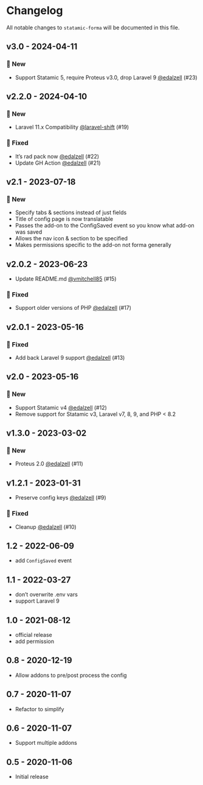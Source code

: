 # Changelog

All notable changes to `statamic-forma` will be documented in this file.

## v3.0 - 2024-04-11

### 🚀 New

- Support Statamic 5, require Proteus v3.0, drop Laravel 9 [@edalzell](https://github.com/edalzell) (#23)

## v2.2.0 - 2024-04-10

### 🚀 New

- Laravel 11.x Compatibility [@laravel-shift](https://github.com/laravel-shift) (#19)

### 🐛 Fixed

- It’s rad pack now [@edalzell](https://github.com/edalzell) (#22)
- Update GH Action [@edalzell](https://github.com/edalzell) (#21)

## v2.1 - 2023-07-18

### 🚀 New

- Specify tabs & sections instead of just fields
- Title of config page is now translatable
- Passes the add-on to the ConfigSaved event so you know what add-on was saved
- Allows the nav icon & section to be specified
- Makes permissions specific to the add-on not forma generally

## v2.0.2 - 2023-06-23

- Update README.md [@vmitchell85](https://github.com/vmitchell85) (#15)

### 🐛 Fixed

- Support older versions of PHP [@edalzell](https://github.com/edalzell) (#17)

## v2.0.1 - 2023-05-16

### 🐛 Fixed

- Add back Laravel 9 support [@edalzell](https://github.com/edalzell) (#13)

## v2.0 - 2023-05-16

### 🚀 New

- Support Statamic v4 [@edalzell](https://github.com/edalzell) (#12)
- Remove support for Statamic v3, Laravel v7, 8, 9, and PHP < 8.2

## v1.3.0 - 2023-03-02

### 🚀 New

- Proteus 2.0 [@edalzell](https://github.com/edalzell) (#11)

## v1.2.1 - 2023-01-31

- Preserve config keys [@edalzell](https://github.com/edalzell) (#9)

### 🐛 Fixed

- Cleanup [@edalzell](https://github.com/edalzell) (#10)

## 1.2 - 2022-06-09

- add `ConfigSaved` event

## 1.1 - 2022-03-27

- don’t overwrite .env vars
- support Laravel 9

## 1.0 - 2021-08-12

- official release
- add permission

## 0.8 - 2020-12-19

- Allow addons to pre/post process the config

## 0.7 - 2020-11-07

- Refactor to simplify

## 0.6 - 2020-11-07

- Support multiple addons

## 0.5 - 2020-11-06

- Initial release
